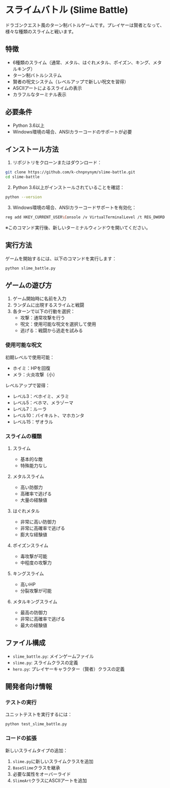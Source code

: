 # スライムバトル (Slime Battle)

ドラゴンクエスト風のターン制バトルゲームです。プレイヤーは賢者となって、様々な種類のスライムと戦います。

## 特徴

- 6種類のスライム（通常、メタル、はぐれメタル、ポイズン、キング、メタルキング）
- ターン制バトルシステム
- 賢者の呪文システム（レベルアップで新しい呪文を習得）
- ASCIIアートによるスライムの表示
- カラフルなターミナル表示

## 必要条件

- Python 3.6以上
- Windows環境の場合、ANSIカラーコードのサポートが必要

## インストール方法

1. リポジトリをクローンまたはダウンロード：
```bash
git clone https://github.com/k-chnpnynym/slime-battle.git
cd slime-battle
```

2. Python 3.6以上がインストールされていることを確認：
```bash
python --version
```

3. Windows環境の場合、ANSIカラーコードサポートを有効化：
```bash
reg add HKEY_CURRENT_USER\Console /v VirtualTerminalLevel /t REG_DWORD /d 1
```
※このコマンド実行後、新しいターミナルウィンドウを開いてください。

## 実行方法

ゲームを開始するには、以下のコマンドを実行します：

```bash
python slime_battle.py
```

## ゲームの遊び方

1. ゲーム開始時に名前を入力
2. ランダムに出現するスライムと戦闘
3. 各ターンで以下の行動を選択：
   - 攻撃：通常攻撃を行う
   - 呪文：使用可能な呪文を選択して使用
   - 逃げる：戦闘から逃走を試みる

### 使用可能な呪文

初期レベルで使用可能：
- ホイミ：HPを回復
- メラ：火炎攻撃（小）

レベルアップで習得：
- レベル3：ベホイミ、メラミ
- レベル5：ベホマ、メラゾーマ
- レベル7：ルーラ
- レベル10：バイキルト、マホカンタ
- レベル15：ザオラル

### スライムの種類

1. スライム
   - 基本的な敵
   - 特殊能力なし

2. メタルスライム
   - 高い防御力
   - 高確率で逃げる
   - 大量の経験値

3. はぐれメタル
   - 非常に高い防御力
   - 非常に高確率で逃げる
   - 膨大な経験値

4. ポイズンスライム
   - 毒攻撃が可能
   - 中程度の攻撃力

5. キングスライム
   - 高いHP
   - 分裂攻撃が可能

6. メタルキングスライム
   - 最高の防御力
   - 非常に高確率で逃げる
   - 最大の経験値

## ファイル構成

- `slime_battle.py`: メインゲームファイル
- `slime.py`: スライムクラスの定義
- `hero.py`: プレイヤーキャラクター（賢者）クラスの定義

## 開発者向け情報

### テストの実行

ユニットテストを実行するには：

```bash
python test_slime_battle.py
```

### コードの拡張

新しいスライムタイプの追加：
1. `slime.py`に新しいスライムクラスを追加
2. `BaseSlime`クラスを継承
3. 必要な属性をオーバーライド
4. `SlimeArt`クラスにASCIIアートを追加
